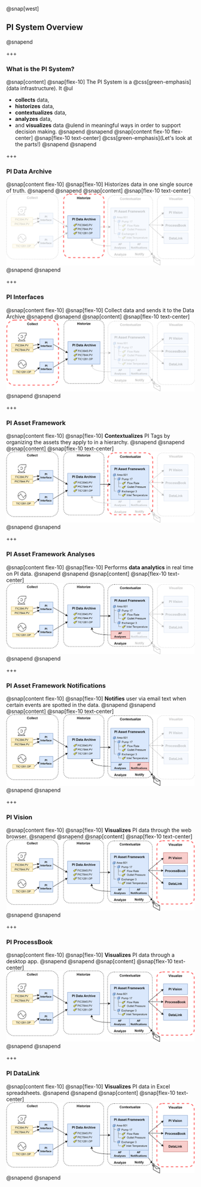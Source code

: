 @snap[west]
## PI System Overview
@snapend

+++

### What is the PI System?
@snap[content]
@snap[flex-10]
The PI System is a @css[green-emphasis](data infrastructure). It
@ul[](false)
- **collects** data,
- **historizes** data,
- **contextualizes** data,
- **analyzes** data,
- and **visualizes** data
@ulend
in meaningful ways in order to support decision making.
@snapend
@snapend
@snap[content flex-10 flex-center]
@snap[flex-10 text-center]
@css[green-emphasis](Let's look at the parts!)
@snapend
@snapend

+++

### PI Data Archive
@snap[content flex-10]
@snap[flex-10]
Historizes data in one single source of truth.
@snapend
@snapend
@snap[content]
@snap[flex-10 text-center]
![overview-component](assets/img/overview-historize.png)
@snapend
@snapend

+++

### PI Interfaces
@snap[content flex-10]
@snap[flex-10]
Collect data and sends it to the Data Archive
@snapend
@snapend
@snap[content]
@snap[flex-10 text-center]
![overview-component](assets/img/overview-collect.png)
@snapend
@snapend

+++

### PI Asset Framework
@snap[content flex-10]
@snap[flex-10]
**Contextualizes** PI Tags by organizing the assets they apply to in a hierarchy.
@snapend
@snapend
@snap[content]
@snap[flex-10 text-center]
![overview-component](assets/img/overview-contextualize.png)
@snapend
@snapend

+++

### PI Asset Framework Analyses
@snap[content flex-10]
@snap[flex-10]
Performs **data analytics** in real time on PI data.
@snapend
@snapend
@snap[content]
@snap[flex-10 text-center]
![overview-component](assets/img/overview-analyze.png)
@snapend
@snapend

+++

### PI Asset Framework Notifications
@snap[content flex-10]
@snap[flex-10]
**Notifies** user via email text when certain events are spotted in the data.
@snapend
@snapend
@snap[content]
@snap[flex-10 text-center]
![overview-component](assets/img/overview-notify.png)
@snapend
@snapend

+++

### PI Vision
@snap[content flex-10]
@snap[flex-10]
**Visualizes** PI data through the web browser.
@snapend
@snapend
@snap[content]
@snap[flex-10 text-center]
![overview-component](assets/img/overview-vision.png)
@snapend
@snapend

+++

### PI ProcessBook
@snap[content flex-10]
@snap[flex-10]
**Visualizes** PI data through a desktop app.
@snapend
@snapend
@snap[content]
@snap[flex-10 text-center]
![overview-component](assets\img\overview-processbook.png)
@snapend
@snapend

+++

### PI DataLink
@snap[content flex-10]
@snap[flex-10]
**Visualizes** PI data in Excel spreadsheets.
@snapend
@snapend
@snap[content]
@snap[flex-10 text-center]
![overview-component](assets/img/overview-datalink.png)
@snapend
@snapend
